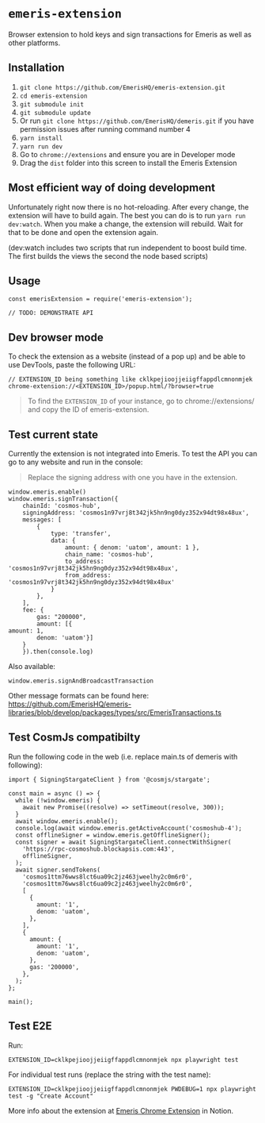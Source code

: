 # `emeris-extension`

Browser extension to hold keys and sign transactions for Emeris as well as other platforms.

## Installation

1. `git clone https://github.com/EmerisHQ/emeris-extension.git`
2. `cd emeris-extension`
3. `git submodule init`
4. `git submodule update`
5. Or run `git clone https://github.com/EmerisHQ/demeris.git` if you have permission issues after running command number 4
6. `yarn install`
7. `yarn run dev`
8. Go to `chrome://extensions` and ensure you are in Developer mode
9. Drag the `dist` folder into this screen to install the Emeris Extension

## Most efficient way of doing development

Unfortunately right now there is no hot-reloading. After every change, the extension will have to build again.
The best you can do is to run `yarn run dev:watch`.
When you make a change, the extension will rebuild. Wait for that to be done and open the extension again.

(dev:watch includes two scripts that run independent to boost build time. The first builds the views the second the node based scripts)

## Usage

```
const emerisExtension = require('emeris-extension');

// TODO: DEMONSTRATE API
```

## Dev browser mode

To check the extension as a website (instead of a pop up) and be able to use DevTools, paste the following URL:

```
// EXTENSION_ID being something like cklkpejioojjeiigffappdlcmnonmjek
chrome-extension://<EXTENSION_ID>/popup.html/?browser=true
```

> To find the `EXTENSION_ID` of your instance, go to chrome://extensions/ and copy the ID of emeris-extension.

## Test current state

Currently the extension is not integrated into Emeris. To test the API you can go to any website and run in the console:

> Replace the signing address with one you have in the extension.

```
window.emeris.enable()
window.emeris.signTransaction({
    chainId: 'cosmos-hub',
    signingAddress: 'cosmos1n97vrj8t342jk5hn9ng0dyz352x94dt98x48ux',
    messages: [
        {
            type: 'transfer',
            data: {
                amount: { denom: 'uatom', amount: 1 },
                chain_name: 'cosmos-hub',
                to_address: 'cosmos1n97vrj8t342jk5hn9ng0dyz352x94dt98x48ux',
                from_address: 'cosmos1n97vrj8t342jk5hn9ng0dyz352x94dt98x48ux'
            }
        },
    ],
    fee: {
        gas: "200000",
        amount: [{
amount: 1,
        denom: 'uatom'}]
    }
    }).then(console.log)
```

Also available:

```
window.emeris.signAndBroadcastTransaction
```

Other message formats can be found here: https://github.com/EmerisHQ/emeris-libraries/blob/develop/packages/types/src/EmerisTransactions.ts

## Test CosmJs compatibilty

Run the following code in the web (i.e. replace main.ts of demeris with following):

```
import { SigningStargateClient } from '@cosmjs/stargate';

const main = async () => {
  while (!window.emeris) {
    await new Promise((resolve) => setTimeout(resolve, 300));
  }
  await window.emeris.enable();
  console.log(await window.emeris.getActiveAccount('cosmoshub-4');
  const offlineSigner = window.emeris.getOfflineSigner();
  const signer = await SigningStargateClient.connectWithSigner(
    'https://rpc-cosmoshub.blockapsis.com:443',
    offlineSigner,
  );
  await signer.sendTokens(
    'cosmos1ttm76wws8lct6ua09c2jz463jweelhy2c0m6r0',
    'cosmos1ttm76wws8lct6ua09c2jz463jweelhy2c0m6r0',
    [
      {
        amount: '1',
        denom: 'uatom',
      },
    ],
    {
      amount: {
        amount: '1',
        denom: 'uatom',
      },
      gas: '200000',
    },
  );
};

main();
```

## Test E2E

Run:

`EXTENSION_ID=cklkpejioojjeiigffappdlcmnonmjek npx playwright test`

For individual test runs (replace the string with the test name):

`EXTENSION_ID=cklkpejioojjeiigffappdlcmnonmjek PWDEBUG=1 npx playwright test -g "Create Account"`

More info about the extension at [Emeris Chrome Extension](https://www.notion.so/allinbits/Emeris-Chrome-Extension-3ad6786c10a64decb033e6df9a99113f) in Notion.
